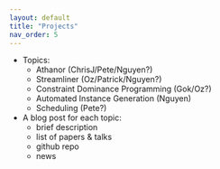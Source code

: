 ```yaml
---
layout: default
title: "Projects"
nav_order: 5
---
```


+ Topics:
    - Athanor (ChrisJ/Pete/Nguyen?)
    - Streamliner (Oz/Patrick/Nguyen?)
    - Constraint Dominance Programming (Gok/Oz?)
    - Automated Instance Generation (Nguyen)
    - Scheduling (Pete?)
+ A blog post for each topic: 
    - brief description 
    - list of papers & talks
    - github repo
    - news
